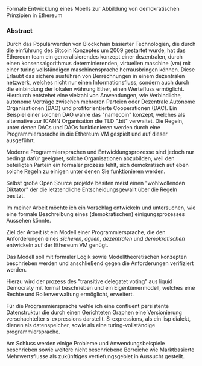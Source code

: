 Formale Entwicklung eines Moells zur Abbildung von demokratischen Prinzipien in Ethereum

### Abstract
Durch das Populärwerden von Blockchain basierter Technologien,
die durch die einführung des Bitcoin Konzeptes um 2009 gestartet wurde,
hat das Ethereum team ein generalisierendes konzept einer dezentralen, durch einen konsensalgorithmus determinierenden, virtuellen maschine (vm) mit einer turing vollständigen maschinensprache herrausbringen können.
Diese Erlaubt das sichere ausführen von Berrechnungen in einem dezentralen netzwerk, 
welches nicht nur einen Informationsfluss, 
sondern auch durch die einbindung der lokalen währung Ether, 
einen Wertefluss ermöglicht.
Hierdurch entstehet eine vielzahl von Anwendungen, wie Verbindliche, autonome Verträge zwischen mehreren Parteien oder Dezentrale Autonome Organisationen (DAO) und profitorientierte Cooperationen (DAC).
Ein Beispiel einer solchen DAO währe das "namecoin" konzept, welches als alternative zur ICANN Organisation die TLD ".bit" verwaltet. Die Regeln, unter denen DACs und DAOs funktionieren werden durch eine Programmiersprache in die Ethereum VM gespielt und auf dieser ausgeführt.

Moderne Programmiersprachen und Entwicklungsprozesse sind jedoch nur bedingt dafür geeignet, solche Organisationen abzubilden, weil den beteiligten Partein ein formaler prozess fehlt, sich demokratisch auf eben solche Regeln zu einigen unter denen Sie funktionieren werden.

Selbst große Open Source projekte besiten meist einen "wohlwollenden Diktator" der die letztendliche Entscheidungsgewallt über die Regeln besitzt.

Im meiner Arbeit möchte ich ein Vorschlag entwickeln und untersuchen, wie eine formale Beschreibung eines (demokratischen) einigungsprozesses Aussehen könnte.

Ziel der Arbeit ist ein Modell einer Programmiersprache, die den Anforderungen eines *sicheren*, *agilen*, *dezentralen* und *demokratischen* entwickeln auf der Ethereum VM genügt.

Das Modell soll mit formaler Logik sowie Modelltheoretischen konzepten beschrieben werden und anschließend gegen die Anforderungen verifiziert werden. 

Hierzu wird der prozess des "transitive delegatet voting" aus liquid Democraty mit formal beschrieben und ein Eigentümermodell, welches eine Rechte und Rollenverwaltung ermöglicht, erweitert.

Für die Programmiersprache wehle ich eine confluent persistente Datenstruktur die durch einen Gerichteten Graphen eine Versionierung verschachtelter s-expressions darstellt.
S-expressions, als ein lisp dialekt, dienen als datenspeicher, sowie als eine turing-vollständige programmiersprache.

Am Schluss werden einige Probleme und Anwendungsbeispiele beschrieben sowie weitere nicht beschriebene Berreiche wie 
Marktbasierte Mehrwertsflusse als zukünftiges vertiefungsgebiet in Aussucht gestellt.